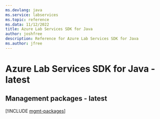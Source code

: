 ```yaml
---
ms.devlang: java
ms.service: labservices
ms.topic: reference
ms.data: 11/12/2022
title: Azure Lab Services SDK for Java
author: joshfree
description: Reference for Azure Lab Services SDK for Java
ms.author: jfree
---
```

# Azure Lab Services SDK for Java - latest

## Management packages - latest
[!INCLUDE [mgmt-packages](lab-services-mgmt-index.md)]